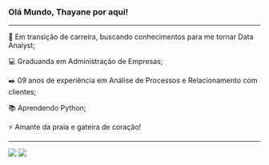 ### Olá Mundo, Thayane por aqui!

---

🏢 Em transição de carreira, buscando conhecimentos para me tornar Data Analyst;

💻 Graduanda em Administração de Empresas;

✒️ 09 anos de experiência em  Análise de Processos e Relacionamento com clientes;

📚 Aprendendo Python;

⚡ Amante da praia e gateira de coração!

---

[![](https://img.shields.io/badge/Linkedin-9ed0d5)](https://www.linkedin.com/in/thayane-moreira/)
[![](https://img.shields.io/badge/Instagram-eebcc1)](https://www.instagram.com/thayanesm/)

